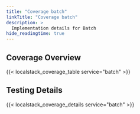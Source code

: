 ```yaml
---
title: "Coverage batch"
linkTitle: "Coverage batch"
description: >
  Implementation details for Batch
hide_readingtime: true
---
```


## Coverage Overview
{{< localstack_coverage_table service="batch" >}}

## Testing Details
{{< localstack_coverage_details service="batch" >}}
